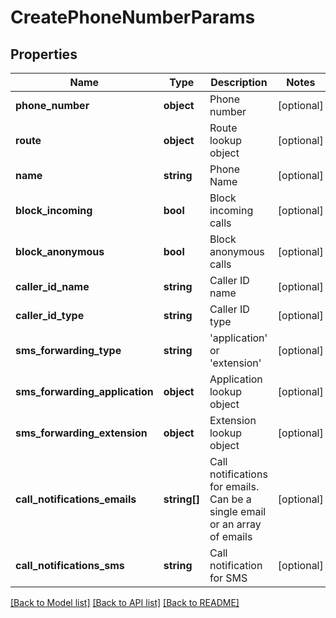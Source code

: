 # CreatePhoneNumberParams

## Properties
Name | Type | Description | Notes
------------ | ------------- | ------------- | -------------
**phone_number** | **object** | Phone number | [optional] 
**route** | **object** | Route lookup object | [optional] 
**name** | **string** | Phone Name | [optional] 
**block_incoming** | **bool** | Block incoming calls | [optional] 
**block_anonymous** | **bool** | Block anonymous calls | [optional] 
**caller_id_name** | **string** | Caller ID name | [optional] 
**caller_id_type** | **string** | Caller ID type | [optional] 
**sms_forwarding_type** | **string** | &#39;application&#39; or &#39;extension&#39; | [optional] 
**sms_forwarding_application** | **object** | Application lookup object | [optional] 
**sms_forwarding_extension** | **object** | Extension lookup object | [optional] 
**call_notifications_emails** | **string[]** | Call notifications for emails. Can be a single email or an array of emails | [optional] 
**call_notifications_sms** | **string** | Call notification for SMS | [optional] 

[[Back to Model list]](../README.md#documentation-for-models) [[Back to API list]](../README.md#documentation-for-api-endpoints) [[Back to README]](../README.md)


